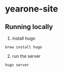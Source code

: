 # yearone-site


## Running locally

1. install hugo

`brew install hugo`

2. run the server

`hugo server`

